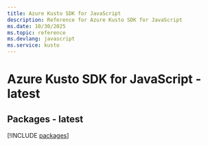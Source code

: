 ```yaml
---
title: Azure Kusto SDK for JavaScript
description: Reference for Azure Kusto SDK for JavaScript
ms.date: 10/30/2025
ms.topic: reference
ms.devlang: javascript
ms.service: kusto
---
```

# Azure Kusto SDK for JavaScript - latest
## Packages - latest
[!INCLUDE [packages](kusto-index.md)]
